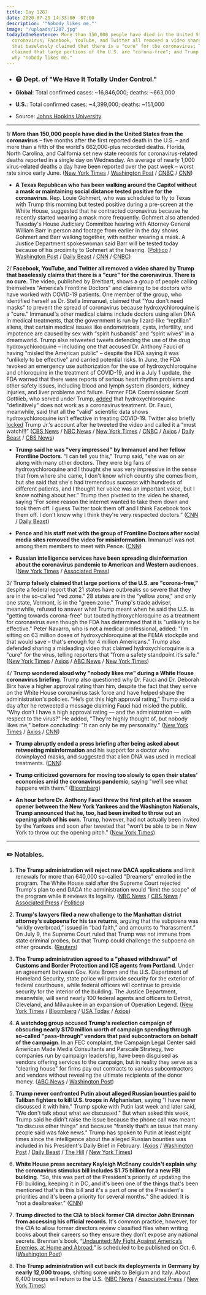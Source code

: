 ```yaml
---
title: Day 1287
date: 2020-07-29 14:33:00 -07:00
description: '"Nobody likes me."'
image: "/uploads/1287.jpg"
todayInOneSentence: More than 150,000 people have died in the United States from the
  coronavirus; Facebook, YouTube, and Twitter all removed a video shared by Trump
  that baselessly claimed that there is a "cure" for the coronavirus; Trump falsely
  claimed that large portions of the U.S. are "corona-free"; and Trump wondered aloud
  why "nobody likes me."
---
```


* ### 😷 Dept. of "We Have It Totally Under Control."

* **Global**: Total confirmed cases: \~16,846,000; deaths: \~663,000

* **U.S.**: Total confirmed cases: \~4,399,000; deaths: \~151,000

* Source: [Johns Hopkins University](https://coronavirus.jhu.edu/map.html)

---

1/ **More than 150,000 people have died in the United States from the coronavirus** – five months after the first reported death in the U.S. – and more than a fifth of the world's 662,000-plus recorded deaths. Florida, North Carolina, and California set new state records for coronavirus-related deaths reported in a single day on Wednesday. An average of nearly 1,000 virus-related deaths a day have been reported over the past week – worst rate since early June. ([New York Times](https://www.nytimes.com/2020/07/29/world/coronavirus-covid-19.html?action=click&module=Top%20Stories&pgtype=Homepage) / [Washington Post](https://www.washingtonpost.com/nation/2020/07/29/coronavirus-covid-live-updates-us/) / [CNBC](https://www.cnbc.com/2020/07/29/coronavirus-live-updates.html) / [CNN](https://www.cnn.com/2020/07/29/health/us-coronavirus-wednesday/index.html))

* **A Texas Republican who has been walking around the Capitol without a mask or maintaining social distance tested positive for the coronavirus**. Rep. Louie Gohmert, who was scheduled to fly to Texas with Trump this morning but tested positive during a pre-screen at the White House, suggested that he contracted coronavirus because he recently started wearing a mask more frequently. Gohmert also attended Tuesday's House Judiciary Committee hearing with Attorney General William Barr in person and footage from earlier in the day shows Gohmert and Barr walking together, with neither wearing a mask. A Justice Department spokeswoman said Barr will be tested today because of his proximity to Gohmert at the hearing. ([Politico](https://www.politico.com/news/2020/07/29/louis-gohmert-who-refused-to-wear-a-mask-tests-positive-for-coronavirus-386076) / [Washington Post](https://www.washingtonpost.com/politics/rep-louie-gohmert-who-had-been-scheduled-to-travel-with-trump-tests-positive-for-coronavirus/2020/07/29/3a0974f2-d1a6-11ea-8d32-1ebf4e9d8e0d_story.html) / [Daily Beast](https://www.thedailybeast.com/gop-rep-louie-gohmert-who-refused-to-wear-a-mask-now-has-coronavirus) / [CNN](https://www.cnn.com/2020/07/29/politics/louie-gohmert-tests-positive-coronavirus/index.html) / [CNBC](https://www.cnbc.com/2020/07/29/gop-rep-louie-gohmert-reportedly-tests-positive-for-covid-19.html))

2/ **Facebook, YouTube, and Twitter all removed a video shared by Trump that baselessly claims that there is a "cure" for the coronavirus. There is no cure.** The video, published by Breitbart, shows a group of people calling themselves “America’s Frontline Doctors” and claiming to be doctors who have worked with COVID-19 patients. One member of the group, who identified herself as Dr. Stella Immanuel, claimed that "You don't need masks" to prevent the spread of coronavirus because hydroxychloroquine is a "cure." Immanuel's other medical claims include doctors using alien DNA in medical treatments, that the government is run by lizard-like “reptilian” aliens, that certain medical issues like endometriosis, cysts, infertility, and impotence are caused by sex with “spirit husbands” and “spirit wives” in a dreamworld.  Trump also retweeted tweets defending the use of the drug hydroxychloroquine – including one that accused Dr. Anthony Fauci of having "misled the American public" – despite the FDA saying it was “unlikely to be effective” and carried potential risks. In June, the FDA revoked an emergency use authorization for the use of hydroxychloroquine and chloroquine in the treatment of COVID-19, and in a July 1 update, the FDA warned that there were reports of serious heart rhythm problems and other safety issues, including blood and lymph system disorders, kidney injuries, and liver problems and failure. Former FDA Commissioner Scott Gottlieb, who served under Trump, [added](https://www.axios.com/hydroxychloroquine-coronavirus-scott-gottlieb-trump-a7b60575-91db-4239-8c86-59b993c55358.html) that hydroxychloroquine "definitively" does not work as a coronavirus treatment. Dr. Fauci, meanwhile, said that all the “valid” scientific data shows hydroxychloroquine isn’t effective in treating COVID-19. Twitter also briefly [locked](https://www.washingtonpost.com/nation/2020/07/28/trump-coronavirus-misinformation-twitter/) Trump Jr.'s account after he tweeted the video and called it a “must watch!!!” ([CBS News](https://www.cbsnews.com/news/trump-continues-to-defend-drug-hydroxychloqoruine/) / [NBC News](https://www.nbcnews.com/politics/donald-trump/twitter-removes-tweet-highlighted-trump-falsely-claiming-covid-cure-n1235075) / [New York Times](https://www.nytimes.com/2020/07/28/technology/virus-video-trump.html) / [CNBC](https://www.cnbc.com/2020/07/29/dr-fauci-says-all-the-valid-scientific-data-shows-hydroxychloroquine-isnt-effective-in-treating-coronavirus.html) / [Axios](https://www.axios.com/donald-trump-jr-twitter-temporarily-bars-tweets-ef46bb97-4213-4a13-ab5a-1f4c55b34eb1.html) / [Daily Beast](https://www.thedailybeast.com/stella-immanuel-trumps-new-covid-doctor-believes-in-alien-dna-demon-sperm-and-hydroxychloroquine) / [CBS News](https://www.cbsnews.com/news/facebook-twitter-youtube-removing-false-covid-19-information-video-trump-share/))

* **Trump said he was "very impressed" by Immanuel and her fellow Frontline Doctors**. “I can tell you this," Trump said, "she was on air along with many other doctors. They were big fans of hydroxychloroquine and I thought she was very impressive in the sense that from where she came, I don't know which country she comes from, but she said that she's had tremendous success with hundreds of different patients, and I thought her voice was an important voice, but I know nothing about her.” Trump then pivoted to the video he shared, saying “For some reason the internet wanted to take them down and took them off. I guess Twitter took them off and I think Facebook took them off. I don't know why I think they're very respected doctors.” ([CNN](https://www.cnn.com/2020/07/29/politics/stella-immanuel-trump-doctor/index.html) / [Daily Beast](https://www.thedailybeast.com/trump-hails-demon-sperm-doc-dr-stella-immanuel-as-important-voice-in-nations-covid-19-battle))

* **Pence and his staff met with the group of Frontline Doctors after social media sites removed the video for misinformation**. Immanuel was not among them members to meet with Pence. ([CNN](https://www.cnn.com/2020/07/29/politics/mike-pence-doctors-misinformation/index.html))

* **Russian intelligence services have been spreading disinformation about the coronavirus pandemic to American and Western audiences**. ([New York Times](https://www.nytimes.com/2020/07/28/us/politics/russia-disinformation-coronavirus.html) / [Associated Press](https://apnews.com/3acb089e6a333e051dbc4a465cb68ee1))

3/ **Trump falsely claimed that large portions of the U.S. are "corona-free,"** despite a federal report that 21 states have outbreaks so severe that they are in the so-called "red zone." 28 states are in the "yellow zone," and only one state, Vermont, is in the "green zone." Trump's trade adviser, meanwhile, refused to answer what Trump meant when he said the U.S. is "getting towards corona-free" but touted hydroxychloroquine as a treatment for coronavirus even though the FDA has determined that it is "unlikely to be effective." Peter Navarro, who is not a medical professional, added: "I’m sitting on 63 million doses of hydroxychloroquine at the FEMA stockpile and that would save – that's enough for 4 million Americans." Trump also defended sharing a misleading video that claimed hydroxychloroquine is a "cure" for the virus, telling reporters that "from a safety standpoint it’s safe." ([New York Times](https://www.nytimes.com/2020/07/28/world/coronavirus-covid-19.html) / [Axios](https://www.axios.com/donald-trump-jr-twitter-temporarily-bars-tweets-ef46bb97-4213-4a13-ab5a-1f4c55b34eb1.html) / [ABC News](https://abcnews.go.com/Politics/presidential-trade-adviser-peter-navarro-continues-tout-unproven/story?id=72041560) / [New York Times](https://www.nytimes.com/2020/07/28/technology/virus-video-trump.html))

4/ **Trump wondered aloud why "nobody likes me" during a White House coronavirus briefing**. Trump also questioned why Dr. Fauci and Dr. Deborah Birx have a higher approval rating than him, despite the fact that they serve on the White House coronavirus task force and have helped shape the administration's policies. "He’s got this high approval rating,” Trump said a day after he retweeted a message claiming Fauci had misled the public. “Why don’t I have a high approval rating — and the administration — with respect to the virus?" He added, "They’re highly thought of, but nobody likes me," before concluding: "It can only be my personality." ([New York Times](https://www.nytimes.com/2020/07/28/us/politics/trump-nobody-likes-me-walks-out-briefing.html) / [Axios](https://www.axios.com/trump-fauci-approval-rating-03987f5f-ad4a-4f81-8e26-c9572015d680.html) / [CNN](https://www.cnn.com/2020/07/28/politics/donald-trump-anthony-fauci-approval-rating/index.html))

* **Trump abruptly ended a press briefing after being asked about retweeting misinformation** and his support for a doctor who downplayed masks, and suggested that alien DNA was used in medical treatments. ([CNN](https://www.cnn.com/2020/07/28/politics/donald-trump-coronavirus-briefing/index.html))

* **Trump criticized governors for moving too slowly to open their states’ economies amid the coronavirus pandemic**, saying "we’ll see what happens with them.” ([Bloomberg](https://www.bloomberg.com/news/articles/2020-07-27/trump-back-to-criticizing-governors-for-re-opening-too-slowly?sref=MIBMEEoj))

* **An hour before Dr. Anthony Fauci threw the first pitch at the season opener between the New York Yankees and the Washington Nationals, Trump announced that he, too, had been invited to throw out an opening pitch of his own**. Trump, however, had not actually been invited by the Yankees and soon after tweeted that "won’t be able to be in New York to throw out the opening pitch." ([New York Times](https://www.nytimes.com/2020/07/27/us/politics/trump-yankees-fauci.html))

---

### ✏️ Notables.

1. **The Trump administration will reject new DACA applications** and limit renewals for more than 640,000 so-called "Dreamers" enrolled in the program. The White House said after the Supreme Court rejected Trump's plan to end DACA the administration would "limit the scope" of the program while it reviews its legality. ([NBC News](https://www.nbcnews.com/politics/white-house/trump-announces-steps-roll-back-daca-program-n1235115) / [CBS News](https://www.cbsnews.com/news/trump-administration-to-continue-rejecting-initial-daca-petitions-limit-current-protections/) / [Associated Press](https://apnews.com/4410f751345c305676ba82ff1521ed6c) / [Politico](https://www.politico.com/states/california/story/2020/07/28/california-sues-trump-to-ensure-undocumented-immigrants-are-counted-1303859))

2. **Trump's lawyers filed a new challenge to the Manhattan district attorney’s subpoena for his tax returns**, arguing that the subpoena was “wildly overbroad,” issued in “bad faith,” and amounts to “harassment.” On July 9, the Supreme Court ruled that Trump was not immune from state criminal probes, but that Trump could challenge the subpoena on other grounds. ([Reuters](https://www.reuters.com/article/us-usa-trump-vance/trump-files-new-challenge-to-subpoena-for-his-tax-returns-idUSKCN24S2NE))

3. **The Trump administration agreed to a "phased withdrawal" of Customs and Border Protection and ICE agents from Portland**. Under an agreement between Gov. Kate Brown and the U.S. Department of Homeland Security, state police will provide security for the exterior of federal courthouse, while federal officers will continue to provide security for the interior of the building. The Justice Department, meanwhile, will send nearly 100 federal agents and officers to Detroit, Cleveland, and Milwaukee in an expansion of Operation Legend. ([New York Times](https://www.nytimes.com/2020/07/29/us/protests-portland-federal-withdrawal.html) / [Bloomberg](https://www.bloomberg.com/news/articles/2020-07-29/trump-administration-to-withdraw-federal-agents-from-portland?srnd=premium&sref=MIBMEEoj) / [USA Today](https://www.usatoday.com/story/news/politics/2020/07/29/operation-legend-doj-to-send-officers-to-detroit-cleveland-milwaukee/5535490002/) / [Axios](https://www.axios.com/portland-federal-withdrawal-aa758bf5-a0ca-435d-a549-1bf71ef9d1dc.html))

4. **A watchdog group accused Trump's reelection campaign of obscuring nearly $170 million worth of campaign spending through so-called "pass-through" vendors that paid subcontractors on behalf of the campaign**. In an FEC complaint, the Campaign Legal Center said American Made Media Consultants and Parscale Strategy, two companies run by campaign leadership, have been disguised as vendors offering services to the campaign, but in reality they serve as a "clearing house" for firms pay out contracts to various subcontractors and vendors without revealing the ultimate recipients of the donor money. ([ABC News](https://abcnews.go.com/Politics/trump-campaign-accused-pass-vendors-obscure-170-million/story?id=72020510) / [Washington Post](https://www.washingtonpost.com/politics/lawsuit-alleges-trump-campaign-fundraising-committee-shielded-millions-in-payments/2020/07/28/2a9a5fd0-d03a-11ea-8d32-1ebf4e9d8e0d_story.html))

5. **Trump never confronted Putin about alleged Russian bounties paid to Taliban fighters to kill U.S. troops in Afghanistan**, saying "I have never discussed it with him." Trump spoke with Putin last week and later said, "We don't talk about what we discussed." But when asked this week, Trump said he didn't raise the issue because the phone call was meant "to discuss other things" and because "frankly that’s an issue that many people said was fake news." Trump has spoken to Putin at least eight times since the intelligence about the alleged Russian bounties was included in his President's Daily Brief in February. ([Axios](https://www.axios.com/trump-russia-bounties-taliban-putin-call-4a0f6110-ab58-41c0-96fc-57b507462af1.html) / [Washington Post](https://www.washingtonpost.com/politics/trump-says-he-has-not-spoken-to-putin-about-alleged-russian-bounties-on-us-troops/2020/07/29/c8037944-d186-11ea-8c55-61e7fa5e82ab_story.html) / [Daily Beast](https://www.thedailybeast.com/trump-admits-hes-never-mentioned-bounties-to-putin-because-he-thinks-its-fake-news) / [The Hill](https://thehill.com/homenews/administration/509508-trump-confirms-he-did-not-raise-bounties-with-putin) / [New York Times](https://www.nytimes.com/2020/07/29/us/politics/trump-putin-bounties.html))

6. **White House press secretary Kayleigh McEnany couldn't explain why the coronavirus stimulus bill includes $1.75 billion for a new FBI building**. "So, this was part of the President's priority of updating the FBI building, keeping it in DC, and it's been one of the things that's been mentioned that's in this bill and it's a part of one of the President's priorities and it's been a priority for several months." She added: It is "not a dealbreaker." ([CNN](https://www.cnn.com/2020/07/29/politics/fbi-building-coronavirus-stimulus-trump/index.html))

7. **Trump directed to the CIA to block former CIA director John Brennan from accessing his official records**. It's common practice, however, for the CIA to allow former directors review classified files when writing books about their careers so they ensure they don’t expose any national secrets. Brennan's book, “[Undaunted: My Fight Against America’s Enemies, at Home and Abroad](https://amzn.to/308KqbC),” is scheduled to be published on Oct. 6. ([Washington Post](https://www.washingtonpost.com/national-security/ex-cia-director-brennan-writes-in-upcoming-memoir-that-trump-blocked-access-to-records-and-notes/2020/07/28/f70b833e-d0f1-11ea-9038-af089b63ac21_story.html))

8. **The Trump administration will cut back its deployments in Germany by nearly 12,000 troops**, shifting some units to Belgium and Italy. About 6,400 troops will return to the U.S. ([NBC News](https://www.nbcnews.com/news/world/u-s-withdraw-almost-12-000-troops-germany-sweeping-reorganization-n1235164) / [Associated Press](https://apnews.com/85ecdd667630d491d544a132e27b35ba) / [New York Times](https://www.nytimes.com/2020/07/29/world/europe/us-troops-nato-germany.html))